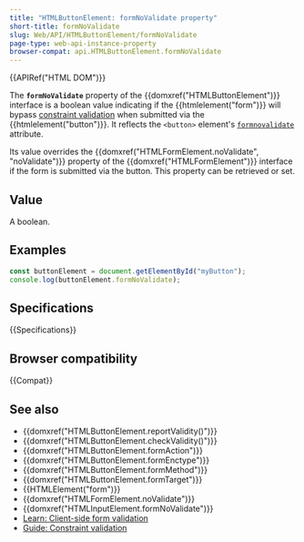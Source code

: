 ```yaml
---
title: "HTMLButtonElement: formNoValidate property"
short-title: formNoValidate
slug: Web/API/HTMLButtonElement/formNoValidate
page-type: web-api-instance-property
browser-compat: api.HTMLButtonElement.formNoValidate
---
```


{{APIRef("HTML DOM")}}

The **`formNoValidate`** property of the {{domxref("HTMLButtonElement")}} interface is a boolean value indicating if the {{htmlelement("form")}} will bypass [constraint validation](/en-US/docs/Web/HTML/Guides/Constraint_validation) when submitted via the {{htmlelement("button")}}. It reflects the `<button>` element's [`formnovalidate`](/en-US/docs/Web/HTML/Reference/Elements/button#formnovalidate) attribute.

Its value overrides the {{domxref("HTMLFormElement.noValidate", "noValidate")}} property of the {{domxref("HTMLFormElement")}} interface if the form is submitted via the button. This property can be retrieved or set.

## Value

A boolean.

## Examples

```js
const buttonElement = document.getElementById("myButton");
console.log(buttonElement.formNoValidate);
```

## Specifications

{{Specifications}}

## Browser compatibility

{{Compat}}

## See also

- {{domxref("HTMLButtonElement.reportValidity()")}}
- {{domxref("HTMLButtonElement.checkValidity()")}}
- {{domxref("HTMLButtonElement.formAction")}}
- {{domxref("HTMLButtonElement.formEnctype")}}
- {{domxref("HTMLButtonElement.formMethod")}}
- {{domxref("HTMLButtonElement.formTarget")}}
- {{HTMLElement("form")}}
- {{domxref("HTMLFormElement.noValidate")}}
- {{domxref("HTMLInputElement.formNoValidate")}}
- [Learn: Client-side form validation](/en-US/docs/Learn_web_development/Extensions/Forms/Form_validation)
- [Guide: Constraint validation](/en-US/docs/Web/HTML/Guides/Constraint_validation)
